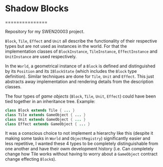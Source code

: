 # Shadow Blocks
===============

Repository for my SWEN20003 project.

`Block`, `Tile`, `Effect` and `Unit` all describe the functionality of their respective
types but are not used as instances in the world. For that the implementation classes of `BlockInstance`,
`TileInstance`, `EffectInstance` and `UnitInstance` are used respectively.

In the `World`, a geometrical instance of a `Block` is defined and distinguished by its `Position` and
its `IBlockState` (which includes the `Block` type definition). Similar techniques are done for `Tile`, `Unit` and `Effect`.
This just abstracts away implementation and rendering details from the description classes.

The four types of _game objects_ (`Block`, `Tile`, `Unit`, `Effect`) could have been tied together in an inheritance tree. Example:
```java
class Block extends Tile { ... }
class Tile extends GameObject { ... }
class Unit extends GameObject { ... }
class Effect extends GameObject { ... }
```

It was a conscious choice to not implement a hierarchy like this (despite it making some tasks in `World` and `ObjectRegistry`)
significantly easier and less repetitive, I wanted these 4 types to be completely distinguishable from one another and have their owm
development history (i.e. Can completely change how Tile works without having to worry about a `GameObject` contract change effecting
`Block`s).  